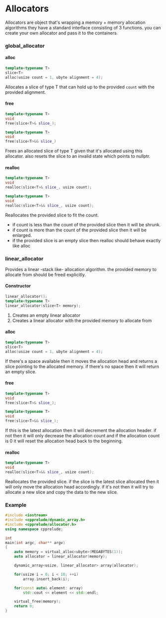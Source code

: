 # Allocators

Allocators are object that's wrapping a memory + memory allocation algorithms they have a standard interface consisting of 3 functions. you can create your own allocator and pass it to the containers.

### global_allocator
#### alloc
```C++
template<typename T>
slice<T>
alloc(usize count = 1, ubyte alignment = 4);
```

Allocates a slice of type T that can hold up to the provided `count` with the provided alignment.

#### free
```C++
template<typename T>
void
free(slice<T>& slice_);

template<typename T>
void
free(slice<T>&& slice_)
```

Frees an allocated slice of type T given that it's allocated using this allocator. also resets the slice to an invalid state which points to nullptr.

#### realloc
```C++
template<typename T>
void
realloc(slice<T>& slice_, usize count);

template<typename T>
void
realloc(slice<T>&& slice_, usize count);
```

Reallocates the provided slice to fit the count.
* if count is less than the count of the provided slice then it will be shrunk.
* if count is more than the count of the provided slice then it will be enlarged.
* if the provided slice is an empty slice then realloc should behave exactly like alloc

### linear_allocator
Provides a linear -stack like- allocation algorithm. the provided memory to allocate from should be freed explicitly.

#### Constructor
```C++
linear_allocator();
template<typename T>
linear_allocator(slice<T> memory);
```

1. Creates an empty linear allocator
2. Creates a linear allocator with the provided memory to allocate from

#### alloc
```C++
template<typename T>
slice<T>
alloc(usize count = 1, ubyte alignment = 4);
```

If there's a space available then it moves the allocation head and returns a slice pointing to the allocated memory. if there's no space then it will return an empty slice.

#### free

```C++
template<typename T>
void
free(slice<T>& slice_);

template<typename T>
void
free(slice<T>&& slice_);
```

If this is the latest allocation then it will decrement the allocation header. if not then it will only decrease the allocation count and if the allocation count is 0 it will reset the allocation head back to the beginning.

#### realloc

```C++
template<typename T>
void
realloc(slice<T>&& slice_, usize count);
```

Reallocates the provided slice. if the slice is the latest slice allocated then it will only move the allocation head accordingly. if it's not then it will try to allocate a new slice and copy the data to the new slice.

### Example

```C++
#include <iostream>
#include <cpprelude/dynamic_array.h>
#include <cpprelude/allocator.h>
using namespace cpprelude;

int
main(int argc, char** argv)
{
	auto memory = virtual_alloc<ubyte>(MEGABYTES(1));
	auto allocator = linear_allocator(memory);

	dynamic_array<usize, linear_allocator> array(allocator);

	for(usize i = 0; i < 10; ++i)
		array.insert_back(i);

	for(const auto& element: array)
		std::cout << element << std::endl;

	virtual_free(memory);
	return 0;
}
```

